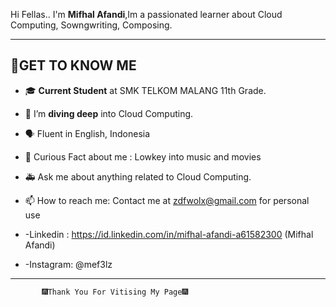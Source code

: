 Hi Fellas..
I'm **Mifhal Afandi**,Im a passionated learner about Cloud Computing, Sowngwriting, Composing.

---

## 🪸GET TO KNOW ME 

- 🎓 **Current Student** at SMK TELKOM MALANG 11th Grade.
- 🔭 I’m **diving deep** into Cloud Computing.
- 🗣️ Fluent in English, Indonesia 
- 🏅 Curious Fact about me : Lowkey into music and movies
- 🚑 Ask me about anything related to Cloud Computing.

- 📫 How to reach me: Contact me at zdfwolx@gmail.com for personal use
-  -Linkedin : https://id.linkedin.com/in/mifhal-afandi-a61582300 (Mifhal Afandi)
-  -Instagram: @mef3lz
  
                  
---

           🎆Thank You For Vitising My Page🎆
